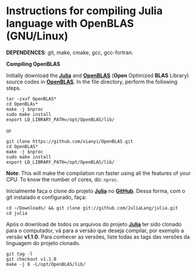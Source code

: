 # Instructions for compiling Julia language with OpenBLAS (GNU/Linux)

**DEPENDENCES**: git, make, cmake, gcc, gcc-fortran.

**Compiling OpenBLAS**

Initially download the [**Julia**](https://julialang.org/) and [**OpenBLAS**](https://www.openblas.net/) (**Open** Optimized **BLAS** Library) source codes in [**OpenBLAS**](https://www.openblas.net/). In the file directory, perform the following steps.
```
tar -zxvf OpenBLAS*
cd OpenBLAs*
make -j $nproc
sudo make install
export LD_LIBRARY_PATH=/opt/OpenBLAS/lib/
```
or

```
git clone https://github.com/xianyi/OpenBLAS.git
cd OpenBLAS*
make -j $nproc
sudo make install
export LD_LIBRARY_PATH=/opt/OpenBLAS/lib/

```
**Note**: This will make the compilation run faster using all the features of your CPU. To know the number of cores, do: ```nproc```.

Inicialmente faça o clone do projeto [**Julia**](https://julialang.org/) no [**GitHub**](https://github.com/JuliaLang). Dessa forma, com o git instalado e configurado, faça:

```
cd ~/Downloads/ && git clone git://github.com/JuliaLang/julia.git
cd julia
```

Após o download de todos os arquivos do projeto [**Julia**](https://julialang.org/) ter sido clonado para o computador, vá para a versão que deseja compilar, por exemplo a versão **v1.1.0**. Para conhecer as versões, liste todas as tags das versões da linguagem do projeto clonado. 

```
git tag -l
git checkout v1.1.0
make -j 8 -L/opt/OpenBLAS/lib/ 
```


